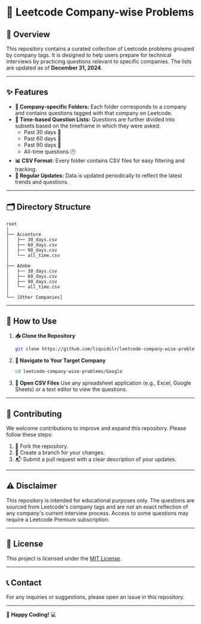 # 🚀 Leetcode Company-wise Problems

## 🌟 Overview
This repository contains a curated collection of Leetcode problems grouped by company tags. It is designed to help users prepare for technical interviews by practicing questions relevant to specific companies. The lists are updated as of **December 31, 2024**.

---

## ✨ Features
- **📂 Company-specific Folders:** Each folder corresponds to a company and contains questions tagged with that company on Leetcode.
- **📅 Time-based Question Lists:** Questions are further divided into subsets based on the timeframe in which they were asked:
  - Past 30 days 📆
  - Past 60 days 📆
  - Past 90 days 📆
  - All-time questions 🕒
- **📊 CSV Format:** Every folder contains CSV files for easy filtering and tracking.
- **🔄 Regular Updates:** Data is updated periodically to reflect the latest trends and questions.

---

## 🗂️ Directory Structure
```plaintext
root
│
├── Accenture
│   ├── 30_days.csv
│   ├── 60_days.csv
│   ├── 90_days.csv
│   └── all_time.csv
│
├── Adobe
│   ├── 30_days.csv
│   ├── 60_days.csv
│   ├── 90_days.csv
│   └── all_time.csv
│
└── [Other Companies]
```

---

## 🔧 How to Use
1. **📥 Clone the Repository**
   ```bash
   git clone https://github.com/liquidslr/leetcode-company-wise-problems.git
   ```

2. **📂 Navigate to Your Target Company**
   ```bash
   cd leetcode-company-wise-problems/Google
   ```

3. **📝 Open CSV Files**
   Use any spreadsheet application (e.g., Excel, Google Sheets) or a text editor to view the questions.

---

## 🤝 Contributing
We welcome contributions to improve and expand this repository. Please follow these steps:
1. 🍴 Fork the repository.
2. 🌱 Create a branch for your changes.
3. 📬 Submit a pull request with a clear description of your updates.

---

## ⚠️ Disclaimer
This repository is intended for educational purposes only. The questions are sourced from Leetcode's company tags and are not an exact reflection of any company's current interview process. Access to some questions may require a Leetcode Premium subscription.

---

## 📜 License
This project is licensed under the [MIT License](LICENSE).

---

## 📞 Contact
For any inquiries or suggestions, please open an issue in this repository.

---

🎉 **Happy Coding!** 💻
